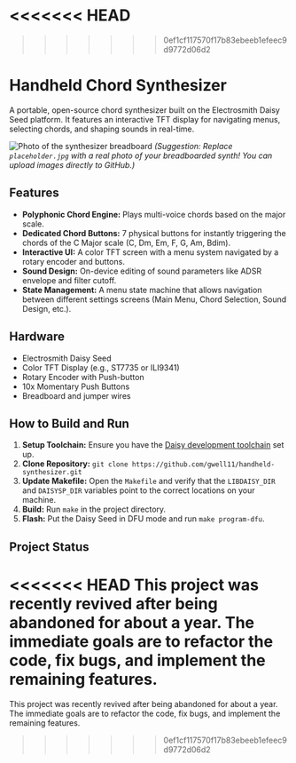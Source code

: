 <<<<<<< HEAD
=======

>>>>>>> 0ef1cf117570f17b83ebeeb1efeec9d9772d06d2
# Handheld Chord Synthesizer

A portable, open-source chord synthesizer built on the Electrosmith Daisy Seed platform. It features an interactive TFT display for navigating menus, selecting chords, and shaping sounds in real-time.

![Photo of the synthesizer breadboard](placeholder.jpg)
*(Suggestion: Replace `placeholder.jpg` with a real photo of your breadboarded synth! You can upload images directly to GitHub.)*

## Features

*   **Polyphonic Chord Engine:** Plays multi-voice chords based on the major scale.
*   **Dedicated Chord Buttons:** 7 physical buttons for instantly triggering the chords of the C Major scale (C, Dm, Em, F, G, Am, Bdim).
*   **Interactive UI:** A color TFT screen with a menu system navigated by a rotary encoder and buttons.
*   **Sound Design:** On-device editing of sound parameters like ADSR envelope and filter cutoff.
*   **State Management:** A menu state machine that allows navigation between different settings screens (Main Menu, Chord Selection, Sound Design, etc.).

## Hardware

*   Electrosmith Daisy Seed
*   Color TFT Display (e.g., ST7735 or ILI9341)
*   Rotary Encoder with Push-button
*   10x Momentary Push Buttons
*   Breadboard and jumper wires

## How to Build and Run

1.  **Setup Toolchain:** Ensure you have the [Daisy development toolchain](https://electro-smith.github.io/DaisyWiki/docgod/getting-started-mac.html) set up.
2.  **Clone Repository:** `git clone https://github.com/gwell11/handheld-synthesizer.git`
3.  **Update Makefile:** Open the `Makefile` and verify that the `LIBDAISY_DIR` and `DAISYSP_DIR` variables point to the correct locations on your machine.
4.  **Build:** Run `make` in the project directory.
5.  **Flash:** Put the Daisy Seed in DFU mode and run `make program-dfu`.

## Project Status

<<<<<<< HEAD
This project was recently revived after being abandoned for about a year. The immediate goals are to refactor the code, fix bugs, and implement the remaining features.
=======
This project was recently revived after being abandoned for about a year. The immediate goals are to refactor the code, fix bugs, and implement the remaining features.

>>>>>>> 0ef1cf117570f17b83ebeeb1efeec9d9772d06d2
